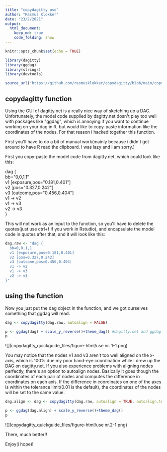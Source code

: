 ```yaml
---
title: "copydagitty use"
author: "Rasmus Klokker"
date: "23/2/2021"
output:
  html_document:
    keep_md: true
    code_folding: show
---
```



```r
knitr::opts_chunk$set(echo = TRUE)

library(dagitty)
library(ggdag)
library(stringr)
library(devtools)

source_url("https://github.com/rasmusklokker/copydagitty/blob/main/copydagitty_function.R?raw=TRUE")
```

## copydagitty function

Using the GUI of dagitty.net is a really nice way of sketching up a DAG. Unfortunately, the model code supplied by dagitty.net dosn't play too well with packages like "ggdag", which is annoying if you want to continue working on your dag in R, but would like to copy-paste information like the coordinates of the nodes. For that reason i hacked together this function.

First you'll have to do a bit of manual work(mainly because i didn't get around to have R read the clipboard. I was lazy and i am sorry.)

First you copy-paste the model code from dagitty.net, which could look like this:

dag {<br />
bb="0,0,1,1"<br />
v1 [exposure,pos="0.181,0.401"]<br />
v2 [pos="0.327,0.242"]<br />
v3 [outcome,pos="0.456,0.404"]<br />
v1 -> v2<br />
v1 -> v3<br />
v2 -> v3<br />
}

This will not work as an input to the function, so you'll have to delete the quotes(just use ctrl+f if you work in Rstudio), and encapsulate the model code in quotes after that, and it will look like this:




```r
dag.raw <- "dag {
  bb=0,0,1,1
  v1 [exposure,pos=0.181,0.401]
  v2 [pos=0.327,0.242]
  v3 [outcome,pos=0.456,0.404]
  v1 -> v2
  v1 -> v3
  v2 -> v3
}"
```

## using the function

Now you just put the dag object in the function, and we got ourselves something that ggdag will read.


```r
dag <- copydagitty(dag.raw, autoalign = FALSE)

p <- ggdag(dag) + scale_y_reverse()+theme_dag() #dagitty.net and ggdag have reverse scales on the y-axis, hence the scale_y_reverse()
p
```

![](copydagitty_quickguide_files/figure-html/use nr. 1-1.png)<!-- -->

You may notice that the nodes v1 and v3 aren't too well aligned on the x-axis, which is 100% due my poor hand-eye coordination while i drew up the DAG on dagitty.net. If you also experience problems with aligning nodes perfectly, there's an option to autoalign nodes. Basically it goes though the coordinates of each pair of nodes and computes the difference in coordinates on each axis. If the difference in coordinates on one of the axes is within the tolerance limit(0.01 is the default), the coordinates of the nodes will be set to the same value. 



```r
dag.align <- dag <- copydagitty(dag.raw, autoalign = TRUE, autoalign.tol=0.01)

p <- ggdag(dag.align) + scale_y_reverse()+theme_dag()
p
```

![](copydagitty_quickguide_files/figure-html/use nr.2-1.png)<!-- -->

There, much better!!

Enjoy(i hope)! 
